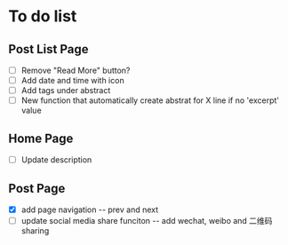 # To do list

## Post List Page

- [ ] Remove "Read More" button?
- [ ] Add date and time with icon
- [ ] Add tags under abstract
- [ ] New function that automatically create abstrat for X line if no 'excerpt' value

## Home Page

- [ ] Update description

## Post Page
- [x] add page navigation -- prev and next
- [ ] update social media share funciton -- add wechat, weibo and 二维码 sharing
